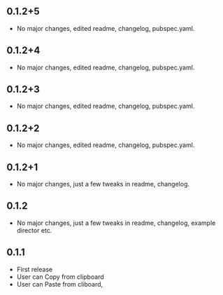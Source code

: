 ## 0.1.2+5

* No major changes, edited readme, changelog, pubspec.yaml.

## 0.1.2+4

* No major changes, edited readme, changelog, pubspec.yaml.

## 0.1.2+3

* No major changes, edited readme, changelog, pubspec.yaml.

## 0.1.2+2

* No major changes, edited readme, changelog, pubspec.yaml.

## 0.1.2+1

* No major changes, just a few tweaks in readme, changelog.


## 0.1.2

* No major changes, just a few tweaks in readme, changelog, example director etc.

## 0.1.1

* First release
* User can Copy from clipboard
* User can Paste from cliboard,
